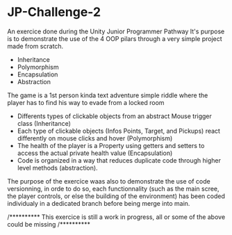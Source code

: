 # JP-Challenge-2

 An exercice done during the Unity Junior Programmer Pathway
 It's purpose is to demonstrate the use of the 4 OOP pilars through a very simple project
 made from scratch.
 - Inheritance
 - Polymorphism
 - Encapsulation
 - Abstraction

 The game is a 1st person kinda text adventure simple riddle where the player has to find his way to evade from a locked room
 - Differents types of clickable objects from an abstract Mouse trigger class (Inheritance)
 - Each type of clickable objects (Infos Points, Target, and Pickups) react differently on mouse clicks and hover (Polymorphism)
 - The health of the player is a Property using getters and setters to access the actual private health value (Encapsulation)
 - Code is organized in a way that reduces duplicate code through higher level methods (abstraction).

 The purpose of the exercice waas also to demonstrate the use of code versionning, in orde to do so, each functionnality (such as the main scree, the player controls, or else the building of the environment) has been coded individualy in a dedicated branch before being merge into main.

 /**********
 This exercice is still a work in progress, 
 all or some of the above could be missing
 /**********